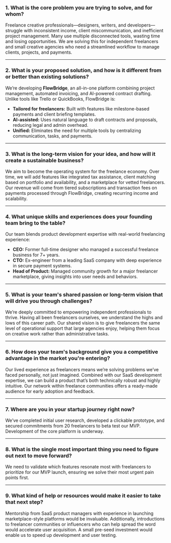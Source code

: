### 1. What is the core problem you are trying to solve, and for whom?  
Freelance creative professionals—designers, writers, and developers—struggle with inconsistent income, client miscommunication, and inefficient project management. Many use multiple disconnected tools, wasting time and losing opportunities. We are solving this for independent freelancers and small creative agencies who need a streamlined workflow to manage clients, projects, and payments.

---

### 2. What is your proposed solution, and how is it different from or better than existing solutions?  
We’re developing **FlowBridge**, an all-in-one platform combining project management, automated invoicing, and AI-powered contract drafting. Unlike tools like Trello or QuickBooks, FlowBridge is:  
- **Tailored for freelancers:** Built with features like milestone-based payments and client briefing templates.  
- **AI-assisted:** Uses natural language to draft contracts and proposals, reducing legal and admin overhead.  
- **Unified:** Eliminates the need for multiple tools by centralizing communication, tasks, and payments.

---

### 3. What is the long-term vision for your idea, and how will it create a sustainable business?  
We aim to become the operating system for the freelance economy. Over time, we will add features like integrated tax assistance, client matching based on portfolio and availability, and a marketplace for vetted freelancers. Our revenue will come from tiered subscriptions and transaction fees on payments processed through FlowBridge, creating recurring income and scalability.

---

### 4. What unique skills and experiences does your founding team bring to the table?  
Our team blends product development expertise with real-world freelancing experience:  
- **CEO:** Former full-time designer who managed a successful freelance business for 7+ years.  
- **CTO:** Ex-engineer from a leading SaaS company with deep experience in secure payment systems.  
- **Head of Product:** Managed community growth for a major freelancer marketplace, giving insights into user needs and behaviors.

---

### 5. What is your team's shared passion or long-term vision that will drive you through challenges?  
We’re deeply committed to empowering independent professionals to thrive. Having all been freelancers ourselves, we understand the highs and lows of this career path. Our shared vision is to give freelancers the same level of operational support that large agencies enjoy, helping them focus on creative work rather than administrative tasks.

---

### 6. How does your team's background give you a competitive advantage in the market you're entering?  
Our lived experience as freelancers means we’re solving problems we’ve faced personally, not just imagined. Combined with our SaaS development expertise, we can build a product that’s both technically robust and highly intuitive. Our network within freelance communities offers a ready-made audience for early adoption and feedback.

---

### 7. Where are you in your startup journey right now?  
We’ve completed initial user research, developed a clickable prototype, and secured commitments from 20 freelancers to beta test our MVP. Development of the core platform is underway.

---

### 8. What is the single most important thing you need to figure out next to move forward?  
We need to validate which features resonate most with freelancers to prioritize for our MVP launch, ensuring we solve their most urgent pain points first.

---

### 9. What kind of help or resources would make it easier to take that next step?  
Mentorship from SaaS product managers with experience in launching marketplace-style platforms would be invaluable. Additionally, introductions to freelancer communities or influencers who can help spread the word would accelerate user acquisition. A small pre-seed investment would enable us to speed up development and user testing.
